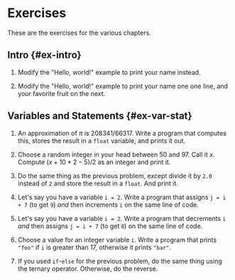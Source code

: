 <!-- Beej's guide to C

# vim: ts=4:sw=4:nosi:et:tw=72
-->

# Exercises

These are the exercises for the various chapters.

## Intro {#ex-intro}

1. Modify the "Hello, world!" example to print your name instead.

1. Modify the "Hello, world!" example to print your name one one line,
   and your favorite fruit on the next.

## Variables and Statements {#ex-var-stat}

1. An approximation of $\pi$ is $208341 / 66317$. Write a program that
   computes this, stores the result in a `float` variable, and prints it
   out.

1. Choose a random integer in your head between 50 and 97. Call it $x$.
   Compute $(x+10*2-5)/2$ as an integer and print it.

1. Do the same thing as the previous problem, except divide it by `2.0`
   instead of `2` and store the result in a `float`. And print it.

1. Let's say you have a variable `i = 2`. Write a program that assigns
   `j = i + 7` (to get `9`) _and_ then increments `i` on the same line
   of code.

1. Let's say you have a variable `i = 2`. Write a program that
   decrements `i` _and_ then assigns `j = i + 7` (to get `8`) on the
   same line of code.

1. Choose a value for an integer variable `i`. Write a program that
   prints `"foo"` if `i` is greater than 17, otherwise it prints
   `"bar"`.

1. If you used `if`-`else` for the previous problem, do the same thing
   using the ternary operator. Otherwise, do the reverse.